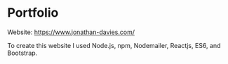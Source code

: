 # Portfolio

Website: https://www.jonathan-davies.com/

To create this website I used Node.js, npm, Nodemailer, Reactjs, ES6, and Bootstrap.

